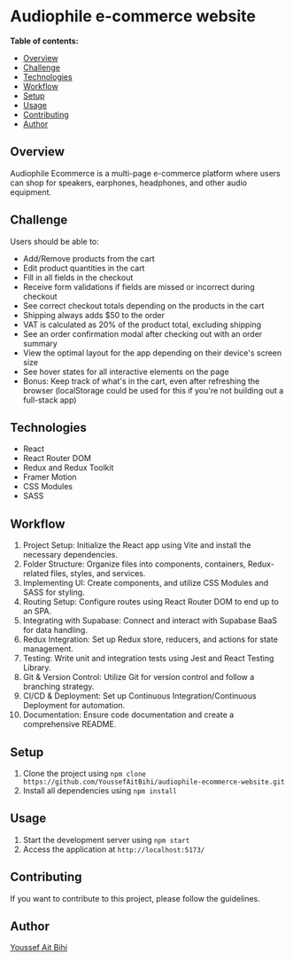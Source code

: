 # Audiophile e-commerce website

**Table of contents:**
* [Overview](#overview)
* [Challenge](#challenge)
* [Technologies](#technologies)
* [Workflow](#workflow)
* [Setup](#setup)
* [Usage](#usage)
* [Contributing](#contributing)
* [Author](#author)

## Overview
Audiophile Ecommerce is a multi-page e-commerce platform where users can shop for speakers, earphones, headphones, and other audio equipment.

## Challenge
Users should be able to:
* Add/Remove products from the cart
* Edit product quantities in the cart
* Fill in all fields in the checkout
* Receive form validations if fields are missed or incorrect during checkout
* See correct checkout totals depending on the products in the cart
* Shipping always adds $50 to the order
* VAT is calculated as 20% of the product total, excluding shipping
* See an order confirmation modal after checking out with an order summary
* View the optimal layout for the app depending on their device's screen size
* See hover states for all interactive elements on the page
* Bonus: Keep track of what's in the cart, even after refreshing the browser (localStorage could be used for this if you're not building out a full-stack app)

## Technologies
* React
* React Router DOM
* Redux and Redux Toolkit
* Framer Motion
* CSS Modules
* SASS

## Workflow
1. Project Setup: Initialize the React app using Vite and install the necessary dependencies.
2. Folder Structure: Organize files into components, containers, Redux-related files, styles, and services.
3. Implementing UI: Create components, and utilize CSS Modules and SASS for styling.
4. Routing Setup: Configure routes using React Router DOM to end up to an SPA.
5. Integrating with Supabase: Connect and interact with Supabase BaaS for data handling.
6. Redux Integration: Set up Redux store, reducers, and actions for state management.
7. Testing: Write unit and integration tests using Jest and React Testing Library.
8. Git & Version Control: Utilize Git for version control and follow a branching strategy.
9. CI/CD & Deployment: Set up Continuous Integration/Continuous Deployment for automation.
10. Documentation: Ensure code documentation and create a comprehensive README.

## Setup
1. Clone the project using `npm clone https://github.com/YoussefAitBihi/audiophile-ecommerce-website.git`
2. Install all dependencies using `npm install`

## Usage
1. Start the development server using `npm start`
2. Access the application at `http://localhost:5173/`

## Contributing
If you want to contribute to this project, please follow the guidelines.

## Author
[Youssef Ait Bihi](https://github.com/YoussefAitBihi/)
